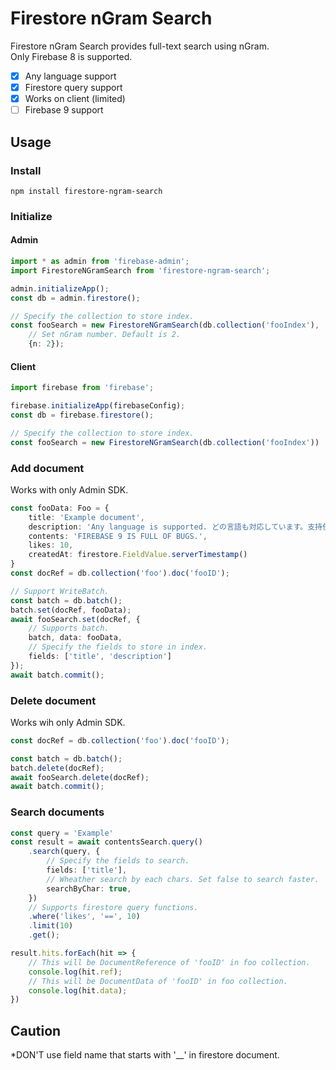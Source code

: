 # Firestore nGram Search
Firestore nGram Search provides full-text search using nGram.  
Only Firebase 8 is supported.

- [x] Any language support  
- [x] Firestore query support
- [x] Works on client (limited)
- [ ] Firebase 9 support

## Usage

### Install
```
npm install firestore-ngram-search
```

### Initialize
#### Admin
```typescript
import * as admin from 'firebase-admin';
import FirestoreNGramSearch from 'firestore-ngram-search';

admin.initializeApp();
const db = admin.firestore();

// Specify the collection to store index.
const fooSearch = new FirestoreNGramSearch(db.collection('fooIndex'), 
    // Set nGram number. Default is 2.
    {n: 2});
```
#### Client
```typescript
import firebase from 'firebase';

firebase.initializeApp(firebaseConfig);
const db = firebase.firestore();

// Specify the collection to store index.
const fooSearch = new FirestoreNGramSearch(db.collection('fooIndex'))
```

### Add document
Works with only Admin SDK.
```typescript
const fooData: Foo = {
    title: 'Example document',
    description: 'Any language is supported. どの言語も対応しています。支持任何语言。',
    contents: 'FIREBASE 9 IS FULL OF BUGS.',
    likes: 10,
    createdAt: firestore.FieldValue.serverTimestamp()
}
const docRef = db.collection('foo').doc('fooID');

// Support WriteBatch.
const batch = db.batch();
batch.set(docRef, fooData);
await fooSearch.set(docRef, {
    // Supports batch.
    batch, data: fooData, 
    // Specify the fields to store in index.
    fields: ['title', 'description']
});
await batch.commit();
```
### Delete document
Works wih only Admin SDK.
```typescript
const docRef = db.collection('foo').doc('fooID');

const batch = db.batch();
batch.delete(docRef);
await fooSearch.delete(docRef);
await batch.commit();
```
### Search documents
```typescript
const query = 'Example'
const result = await contentsSearch.query()
    .search(query, {
        // Specify the fields to search.
        fields: ['title'],
        // Wheather search by each chars. Set false to search faster.
        searchByChar: true,
    })
    // Supports firestore query functions.
    .where('likes', '==', 10)
    .limit(10)
    .get();

result.hits.forEach(hit => {
    // This will be DocumentReference of 'fooID' in foo collection.
    console.log(hit.ref);
    // This will be DocumentData of 'fooID' in foo collection.
    console.log(hit.data);
})

```
## Caution
*DON'T use field name that starts with '__' in firestore document.  
